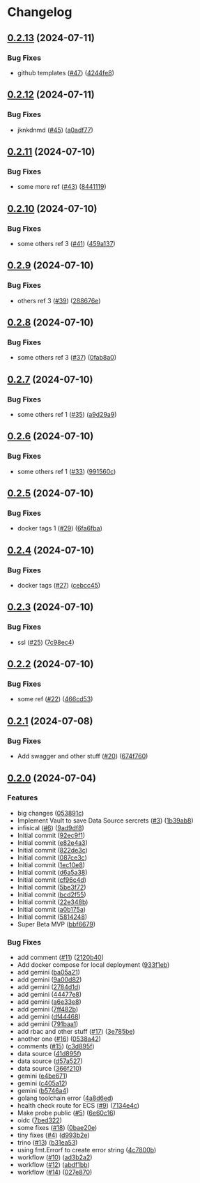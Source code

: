 # Changelog

## [0.2.13](https://github.com/poligonoio/vega-core/compare/v0.2.12...v0.2.13) (2024-07-11)


### Bug Fixes

* github templates ([#47](https://github.com/poligonoio/vega-core/issues/47)) ([4244fe8](https://github.com/poligonoio/vega-core/commit/4244fe882796b0b329f64e9ffb15fb2d7dd6b02a))

## [0.2.12](https://github.com/poligonoio/vega-core/compare/v0.2.11...v0.2.12) (2024-07-11)


### Bug Fixes

* jknkdnmd ([#45](https://github.com/poligonoio/vega-core/issues/45)) ([a0adf77](https://github.com/poligonoio/vega-core/commit/a0adf77736b9f862cef8627a8aa7eba778d224a3))

## [0.2.11](https://github.com/poligonoio/vega-core/compare/v0.2.10...v0.2.11) (2024-07-10)


### Bug Fixes

* some more ref ([#43](https://github.com/poligonoio/vega-core/issues/43)) ([8441119](https://github.com/poligonoio/vega-core/commit/84411191b40bb4599ebb64be6f62916e8db1fb14))

## [0.2.10](https://github.com/poligonoio/vega-core/compare/v0.2.9...v0.2.10) (2024-07-10)


### Bug Fixes

* some others ref 3 ([#41](https://github.com/poligonoio/vega-core/issues/41)) ([459a137](https://github.com/poligonoio/vega-core/commit/459a13702410964267c4f0a35c6df4b40b0c910f))

## [0.2.9](https://github.com/poligonoio/vega-core/compare/v0.2.8...v0.2.9) (2024-07-10)


### Bug Fixes

* others ref 3 ([#39](https://github.com/poligonoio/vega-core/issues/39)) ([288676e](https://github.com/poligonoio/vega-core/commit/288676e5d9aee63f05c43800dc7b5bf75f4dc7b4))

## [0.2.8](https://github.com/poligonoio/vega-core/compare/v0.2.7...v0.2.8) (2024-07-10)


### Bug Fixes

* some others ref 3 ([#37](https://github.com/poligonoio/vega-core/issues/37)) ([0fab8a0](https://github.com/poligonoio/vega-core/commit/0fab8a09c7b52676a7c2683ee9271c29fb873c70))

## [0.2.7](https://github.com/poligonoio/vega-core/compare/v0.2.6...v0.2.7) (2024-07-10)


### Bug Fixes

* some others ref 1 ([#35](https://github.com/poligonoio/vega-core/issues/35)) ([a9d29a9](https://github.com/poligonoio/vega-core/commit/a9d29a9d25f5ebf205e7e0f93b87b43dba7430b5))

## [0.2.6](https://github.com/poligonoio/vega-core/compare/v0.2.5...v0.2.6) (2024-07-10)


### Bug Fixes

* some others ref 1 ([#33](https://github.com/poligonoio/vega-core/issues/33)) ([991560c](https://github.com/poligonoio/vega-core/commit/991560c3cc42a33f05ddda05c88723375c7dcc5b))

## [0.2.5](https://github.com/poligonoio/vega-core/compare/v0.2.4...v0.2.5) (2024-07-10)


### Bug Fixes

* docker tags 1 ([#29](https://github.com/poligonoio/vega-core/issues/29)) ([6fa6fba](https://github.com/poligonoio/vega-core/commit/6fa6fba6285446d7f597401d4e46e68360146459))

## [0.2.4](https://github.com/poligonoio/vega-core/compare/v0.2.3...v0.2.4) (2024-07-10)


### Bug Fixes

* docker tags ([#27](https://github.com/poligonoio/vega-core/issues/27)) ([cebcc45](https://github.com/poligonoio/vega-core/commit/cebcc4532e326025362cb9fac421a08124292cfc))

## [0.2.3](https://github.com/poligonoio/vega-core/compare/v0.2.2...v0.2.3) (2024-07-10)


### Bug Fixes

* ssl ([#25](https://github.com/poligonoio/vega-core/issues/25)) ([7c98ec4](https://github.com/poligonoio/vega-core/commit/7c98ec4c06acaba1a8e36b19e15861a696ceea22))

## [0.2.2](https://github.com/poligonoio/vega-core/compare/v0.2.1...v0.2.2) (2024-07-10)


### Bug Fixes

* some ref ([#22](https://github.com/poligonoio/vega-core/issues/22)) ([466cd53](https://github.com/poligonoio/vega-core/commit/466cd53fa9ca060e9df74c3f93c24f0a35c5a6bb))

## [0.2.1](https://github.com/poligonoio/vega-core/compare/v0.2.0...v0.2.1) (2024-07-08)


### Bug Fixes

* Add swagger and other stuff ([#20](https://github.com/poligonoio/vega-core/issues/20)) ([674f760](https://github.com/poligonoio/vega-core/commit/674f76005f521e17bb92e7211d26b785ae90e9cc))

## [0.2.0](https://github.com/poligonoio/vega-core/compare/v0.1.0...v0.2.0) (2024-07-04)


### Features

* big changes ([053891c](https://github.com/poligonoio/vega-core/commit/053891c5b1fde12ef78a00fe072791709e6a1d8a))
* Implement Vault to save Data Source sercrets ([#3](https://github.com/poligonoio/vega-core/issues/3)) ([1b39ab8](https://github.com/poligonoio/vega-core/commit/1b39ab89cd39c4f275b6e6a41f89f80027ee8bea))
* infisical ([#6](https://github.com/poligonoio/vega-core/issues/6)) ([9ad9df8](https://github.com/poligonoio/vega-core/commit/9ad9df80429048c5856e6ce0148ca9b706c5401a))
* Initial commit ([92ec9f1](https://github.com/poligonoio/vega-core/commit/92ec9f1a62b43f568d35ff0111fc3b826fdcca41))
* Initial commit ([e82e4a3](https://github.com/poligonoio/vega-core/commit/e82e4a3a1eb71a0680ed0699d7d7eedbc4cc7780))
* Initial commit ([822de3c](https://github.com/poligonoio/vega-core/commit/822de3cfd41dc16006800dd1755591826b22b97e))
* Initial commit ([087ce3c](https://github.com/poligonoio/vega-core/commit/087ce3c800f7ee706c4841b60d67cbc33dd01798))
* Initial commit ([1ec10e8](https://github.com/poligonoio/vega-core/commit/1ec10e897ef0ea97ee6cb845bbd047e921a1f49c))
* Initial commit ([d6a5a38](https://github.com/poligonoio/vega-core/commit/d6a5a38808ac5534efbcc6bf4769c39100335785))
* Initial commit ([cf96c4d](https://github.com/poligonoio/vega-core/commit/cf96c4d33783fa96aedf5050ec5221eeeef5138b))
* Initial commit ([5be3f72](https://github.com/poligonoio/vega-core/commit/5be3f72c1433df4950109697cd4b19cdb5b5bb06))
* Initial commit ([bcd2f55](https://github.com/poligonoio/vega-core/commit/bcd2f5578a16b8cabe67cc83aee1d70fd8d862fc))
* Initial commit ([22e348b](https://github.com/poligonoio/vega-core/commit/22e348b779931a7da24e491fa77373896b37c434))
* Initial commit ([a0b175a](https://github.com/poligonoio/vega-core/commit/a0b175a41d12dc1116eb439efff85a8f4075c131))
* Initial commit ([5814248](https://github.com/poligonoio/vega-core/commit/58142482ce4b1cdabf5df6bc0f7664838a4e054d))
* Super Beta MVP ([bbf6679](https://github.com/poligonoio/vega-core/commit/bbf667939fa00d7b33320d30194ce5ea56cf08e3))


### Bug Fixes

* add comment ([#11](https://github.com/poligonoio/vega-core/issues/11)) ([2120b40](https://github.com/poligonoio/vega-core/commit/2120b40d3db31383b2524138dc775280fce9b8f0))
* Add docker compose for local deployment ([933f1eb](https://github.com/poligonoio/vega-core/commit/933f1eb4b28d45eba2bb26ee07b7c91e694f0354))
* add gemini ([ba05a21](https://github.com/poligonoio/vega-core/commit/ba05a21da2fdfe45868de1c348d5a29f856e6072))
* add gemini ([9a00d82](https://github.com/poligonoio/vega-core/commit/9a00d8240c38a49a99ef399b7ad25c01eef0bbdc))
* add gemini ([2784d1d](https://github.com/poligonoio/vega-core/commit/2784d1de95c0b0bda9e5f7996e7dbdf54380a2d5))
* add gemini ([44477e8](https://github.com/poligonoio/vega-core/commit/44477e80bbeadbc8788f9f59310cc2a7170d5697))
* add gemini ([a6e33e8](https://github.com/poligonoio/vega-core/commit/a6e33e8c37c1861e1c4a64f5ad80e95f02a7aeb5))
* add gemini ([7ff482b](https://github.com/poligonoio/vega-core/commit/7ff482bbdb2a4f42d3fb70f816466907abe1e2d9))
* add gemini ([df44468](https://github.com/poligonoio/vega-core/commit/df444688d2567709e1f37c58d33218f92ab19af3))
* add gemini ([791baa1](https://github.com/poligonoio/vega-core/commit/791baa1991bcc68fed67c9f94098d78f03629c6d))
* add rbac and other stuff ([#17](https://github.com/poligonoio/vega-core/issues/17)) ([3e785be](https://github.com/poligonoio/vega-core/commit/3e785bed7e9378c119170bd91f26683feb384ce0))
* another one ([#16](https://github.com/poligonoio/vega-core/issues/16)) ([0538a42](https://github.com/poligonoio/vega-core/commit/0538a42e76ead1a5ffef3b16b87dc011928aab77))
* comments ([#15](https://github.com/poligonoio/vega-core/issues/15)) ([c3d895f](https://github.com/poligonoio/vega-core/commit/c3d895f3c2524667a1b6bc5f66311894985b1f10))
* data source ([41d895f](https://github.com/poligonoio/vega-core/commit/41d895fcc34b3a98df6ad4e7fa9351a3c28bcb5f))
* data source ([d57a527](https://github.com/poligonoio/vega-core/commit/d57a52706c840f7588797da3e726c66a43d73c9e))
* data source ([366f210](https://github.com/poligonoio/vega-core/commit/366f2105e452b3d411e9bf6414ff6fc886379a3d))
* gemini ([e4be671](https://github.com/poligonoio/vega-core/commit/e4be671b60754f60c97bb51f820eb465523cd8ff))
* gemini ([c405a12](https://github.com/poligonoio/vega-core/commit/c405a126d59b5849f214ed5c69f48335d61e7fe8))
* gemini ([b5746a4](https://github.com/poligonoio/vega-core/commit/b5746a4af9cc304fb60dcf5ebe21326052035a6e))
* golang toolchain error ([4a8d6ed](https://github.com/poligonoio/vega-core/commit/4a8d6ed92d5707028a24cc63dd20b5a4747be101))
* health check route for ECS ([#9](https://github.com/poligonoio/vega-core/issues/9)) ([7134e4c](https://github.com/poligonoio/vega-core/commit/7134e4c336160f4351673dce1383559deb9f7a9d))
* Make probe public ([#5](https://github.com/poligonoio/vega-core/issues/5)) ([6e60c16](https://github.com/poligonoio/vega-core/commit/6e60c169b70c84d1a7290647523f5b5aa9caaaf0))
* oidc ([7bed322](https://github.com/poligonoio/vega-core/commit/7bed32221de7349c0a5164f9edce66451effac63))
* some fixes ([#18](https://github.com/poligonoio/vega-core/issues/18)) ([0bae20e](https://github.com/poligonoio/vega-core/commit/0bae20eb9bf699bb5aa8147a6a63ad17b3551b05))
* tiny fixes ([#4](https://github.com/poligonoio/vega-core/issues/4)) ([d993b2e](https://github.com/poligonoio/vega-core/commit/d993b2e94d03f5c67050fd1d9136cc76de82e302))
* trino ([#13](https://github.com/poligonoio/vega-core/issues/13)) ([b31ea53](https://github.com/poligonoio/vega-core/commit/b31ea53ae5cea436f80133bb73992254b05f144f))
* using fmt.Errorf to create error string ([4c7800b](https://github.com/poligonoio/vega-core/commit/4c7800bffe330002574ae53138c24c15011bd0d0))
* workflow ([#10](https://github.com/poligonoio/vega-core/issues/10)) ([ad3b2a2](https://github.com/poligonoio/vega-core/commit/ad3b2a2deb68e51edef372bc93eb0f456b503dd0))
* workflow ([#12](https://github.com/poligonoio/vega-core/issues/12)) ([abdf1bb](https://github.com/poligonoio/vega-core/commit/abdf1bbd4422bb0159c7e43d5a970c87c3478bc1))
* workflow ([#14](https://github.com/poligonoio/vega-core/issues/14)) ([027e870](https://github.com/poligonoio/vega-core/commit/027e870c6e0ae0e1244d86781866a081218edb59))
